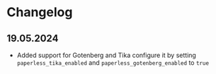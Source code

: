 <!--
SPDX-FileCopyrightText: 2024 Julian-Samuel Gebühr

SPDX-License-Identifier: AGPL-3.0-or-later
-->

# Changelog

## 19.05.2024

- Added support for Gotenberg and Tika
  configure it by setting `paperless_tika_enabled` and `paperless_gotenberg_enabled` to `true`
